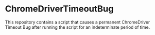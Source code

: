 # ChromeDriverTimeoutBug
This repository contains a script that causes a permanent ChromeDriver Timeout Bug after running the script for an indeterminate period of time.
